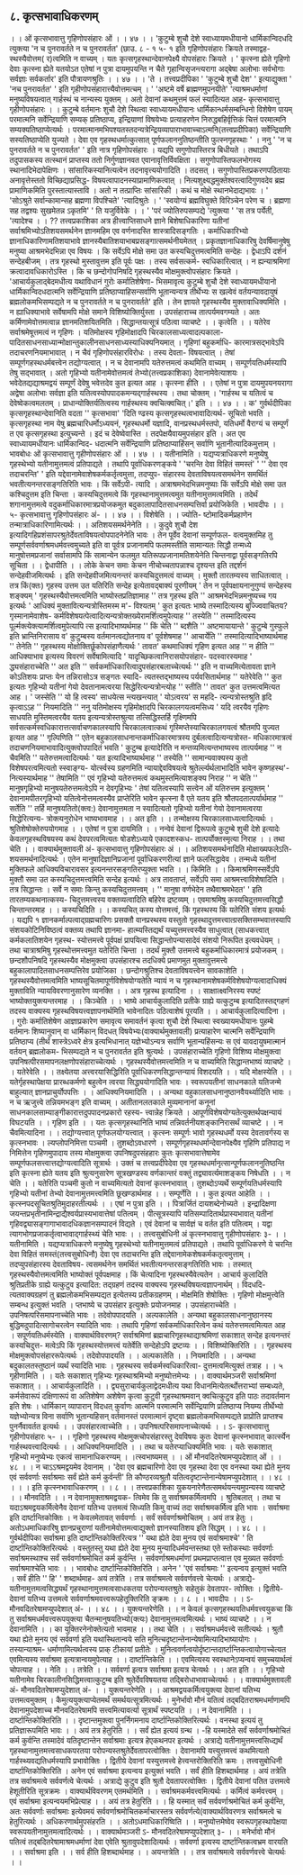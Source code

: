 ## ८. कृत्सभावाधिकरणम्
। । ओं कृत्सभावात्तु गृहिणोपसंहारः ओं । । ४७ । ।
'कुटुम्बे शुचौ देशे स्वाध्यायमधीयानो धार्मिकान्विदधदि त्युक्त्या 'न च
पुनरावर्तते न च पुनरावर्तत' (छाउ. ८ - १ ५- १ इति गृहिणोपसंहारः क्रियते तस्माद्वह-
स्थस्यैवोत्तम( र)त्वमिति न वाच्यम् । यतः कृत्सगृहस्थान्देवानपेक्ष्यै वोपसंहारः
क्रियते । ' कृत्स्ना ह्येते गृहिणो देवाः कृत्स्ना ह्येते यतयोऽत एतेषां न पुत्रा
दायमुपयन्ति न चैते गृहान्विसृजन्त्यरागा अद्बेषा अलोभाः सर्वभोगाः सर्वज्ञाः
सर्वकर्तार' इति पौत्रायणश्रुतिः । । ४७ । ।
'ते । तत्त्वप्रदीपिका
' 'कुटुम्बे शुचौ देश' ' इत्याद्युक्ता ' 'नच पुनरावर्तत' ' इति गृहीणोपसंहारात्त्यैवोत्तमत्चम् ।
' 'अष्टमे वर्षे ब्राह्मणमुपनयीते' 'त्याश्रमधर्माणां मनुष्यविषयत्वात् गार्हस्थं च नान्यस्य युक्तम् ।
अतो देवानां कथमुत्तमं फलं स्यादित्यत आह- कृत्सभावात्तु गृहीणोपसंहारः । । कुटुम्बे वर्तमानः
शुचौ देशे स्थित्वा स्वाध्यायमधीयानः धार्मिकान्धर्मसम्बन्धिनो विशेषेण पायम् परमात्मनि
सर्वेन्द्रियाणि सम्यक् प्रतिष्ठाप्य, इन्द्रियाणां विषयेभ्यः प्रत्याहरणेन निरुद्धबहिर्वृत्तिकं चित्तं
परमात्मनि सम्यक्यतिष्ठाप्येत्यर्थः । परमात्मानमभिपश्यतस्तदन्यत्रेन्द्रियव्यापाराभावाच्चाऽत्मनि(तत्त्वप्रदीपिका)
सर्वेन्द्रियाणि सस्यतिष्ठाप्येति युज्यते । देवा एव गृहस्थधर्मात्कुत्सात् पूर्णफलाननुतिष्ठन्तीति
फुत्स्नगृहस्थाः ' । ननु ' 'न च पुनरावर्तते न च पुनरावर्तत' ' इति नात्र गृहिणोपसंहारः । यद्यपि
सगुणोपास्तिरत्र बिधीयते । तथाऽपि तदुपासकस्य तत्स्थानं प्राप्तस्य ततो निर्गुणज्ञानवत
एवानावृत्तिर्विवक्षिता । सगुणोपास्तिफलभोगस्य स्थानादिभेदापेक्षिणः । सांसारिकस्यानित्यत्वेन
तदनावृत्त्ययोगादिति । तदसत् । सगुणोपास्तिप्रकरणपठितायाः अनावृत्तेस्ततो विच्छिद्याप्रसिद्ध-
विषयत्वापादनस्याप्रामाणिकत्वात् । नित्यशुक्ष्यद्धमुक्तेश्वरत्वादिगुणवदेव ब्रह्म प्रामाणिकमिति
पुरस्तात्यास्तावि । अतो न तत्प्राप्तिः सांसारिकी । कथं च मोक्षे स्थानभेदाद्यभावः । ' 'सोऽश्रुते
सर्वान्कामान्सह ब्रह्मणा विपश्चिते' 'त्यादिश्रुतेः ।
' 'स्वयोग्यं ब्रह्मविघुक्ते विरिञ्चेन परेण च ।
ब्रह्मणा सह तद्वश्यः सुखमेतन्न ऽकृतमि' ' ति यजुर्विवेके । ।
' 'परं ज्योतिरुपसम्पद्ये 'त्युक्त्या ' 'स तत्र पर्येती, 'त्यादेश्च । ।
??
तत्त्वप्रकाशिका
अत्र हीत्त्वाप्तिसाधने ज्ञाने बिशेषाधिकारिणा यतीनां सर्वाश्रमिभ्योऽतिशयसमर्थनेन
ज्ञानमहिम एव वर्णनादस्ति शास्त्रादिसङ्गतिः । कर्माधिकारिभ्यो ज्ञानाधिकारिणामतिशयाभावे
ज्ञानस्यैबातिशयाभाबप्रसङ्गात्समर्थनीयमेतत् । प्रकृतज्ञानाधिकारिषु देवर्षिमानुषेषु मनुष्या
आश्रमभेदभिन्ना एव विषयः । कि सर्वेऽपि मोक्षे समा उत कस्यचिदुत्तमत्वमिति सन्देहः ।
द्वेधाऽपि दर्शनं सन्देहबीजम् । तत्र गृहस्थो मुस्तावुत्तम इति पूर्वः पक्षः । तस्य सर्वसत्कर्म-
स्वधिकारित्वात् । न ह्यन्याश्रमिणां क्रत्वादावधिकारोऽस्ति । कि च छन्दोगोपनिषदि गृहस्थस्यैव
मोक्षमुक्त्वोपसंहारः क्रियते । 'आचार्यकुलाद्बेदमधीत्य यथाविधानं गुरोः कर्मातिशेषेणा-
भिसमावृत्य कुटुम्बे शुचौ देशे स्वाध्यायमधीयानो धार्मिकान्विदधदात्मनि सर्वेन्द्रियाणि
प्रतिष्ठाप्याहिसन्सर्वाणि भूतान्यन्यत्र तीर्थेभ्यः स खल्वेवं वर्तयन्यावदायुषं ब्रह्मलोकमभिसम्पद्यते न
च पुनरावर्तते न च पुनरावर्तते' इति । तेन ज्ञायते गृहस्थस्यैव मुक्तावाधिक्यमिति । न
ह्याधिक्याभावे सर्वेषामपि मोक्षे समाने विशिष्योक्तिर्युस्ता । उपसंहाराच्च तात्पर्यमवगम्यते । अतः
कर्मिणामेवोत्तमत्वान्न ज्ञानमतिशयितमिति । सिद्धान्तयत्सूत्रं पठित्वा व्याचष्टे । । कृत्वेति । । यतेरेव
सर्वाश्रमेषूत्तमत्वं न गृहिणः । यतिमोक्षस्य गृहिमोक्षादपि चिरकालसाध्यत्वादल्पकाला-
पादितसाधनसाध्यान्मोक्षान्तुकालीनसाधनसाध्यस्याधिक्यनियमात् । गृहिणां बहुकर्माधि-
कारमात्रसद्भावेऽपि तदाचरणनियमाभावात् । न चैवं गृहिणोपसंहारविरोधः । तस्य देवता-
विषयत्वात् । तेषां सम्पूर्णगहस्थधर्मबत्त्वेन तद्योग्यत्वात् । न च देवानामपि यतेरुत्तमत्वं कथमिति
वाच्यम् । सम्पूर्णयतिधर्मस्यापि तेषु सद्भावात् । अतो गृहिभ्यो यतीनामेवोत्तमत्वं तेभ्यो(तत्त्वप्रकाशिका)
देवानामेवेत्याशयः । भवेदेतद्यद्याश्रमद्वयं सम्पूर्णं देवेषु भवेत्तदेव कुत इत्यत आह । कृत्स्ना हीति । ।
एतेषां न पुत्रा दायमुपयनयरागा अद्वेषा अलोभाः सर्वज्ञा इति यतित्वस्योपपादकमन्यद्गार्हस्थस्य ।
तथा चोक्तम् । 'गार्हस्थ च यतित्वं च देवेष्वेकत्वमलतम् । प्राधान्योक्तिर्यतित्वस्य गार्हस्थस्य
क्वचित्क्वचित्।' इति । । ४७ । । क'
गुर्वर्थदीपिका
कृत्सगृहस्थान्देवानिति वदता '' कृत्सभावा' 'दिति ण्ढस्य कृत्सगृहस्थत्वभावादित्यर्थ-
सूचितो भवति । कृत्सगृहस्था नाम येषु ब्रह्मचारिधर्मोऽध्ययनं, गृहस्थधर्मो यज्ञादि,
वानप्रस्थधर्मस्तपो, यतिधर्मो वैराग्यं च सम्पूर्णं त एव कृत्सगृहस्था इत्युच्यन्ते । इदं च
देवेष्वेवास्ति । तदपेक्षयैवायमुपसंहार इति । अत एव स्वाध्यायमधीयानः धार्मिकान्विद-
धदात्मनि सर्वेन्द्रियाणि प्रतिष्ठाप्याहिंसन् सर्वाणि भूतानीत्यादिकमुत्ताम् ।
भावबोधः
ओं कृत्सभावात्तु गृहीणोपसंहारः ओं । । ४७ । । यतीनामिति । यद्यप्यत्राधिकरणे
मनुष्येषु गृहस्थेभ्यो यतीनामुत्तमत्वं प्रतिपाद्यते । तथापि पूर्वाधिकरणङ्कये ' 'चरन्ति देवा
विहितं समस्तं' ' '' देवा एव तदाचरन्ति' ' इति यद्देवानामेवाशेषकर्मकर्तृत्वमुत्ता, तदप्युप-
संहारस्य देवताविषयत्वसमर्थनेन समर्थितं भवतीत्यनन्तरसङ्गतिरिति भावः । किं सर्वेऽपी-
त्यादि । अत्राश्रमभेदभिन्नमनुष्याः किं सर्वेऽपि मोक्षे समा उत कश्चिदुत्तम इति चिन्ता ।
कस्यचिदुत्तमत्वे किं गृहस्थानामुत्तमत्वमुत यतीनामुत्तमत्वमिति । तदेर्थं शगानामुत्तमत्वे
वदुकर्माधिकारमात्रप्रयोजकमुत बदुकालापादितसाधनसम्पत्तिर्वा प्रयोजिकेति ।
भावदीपः
। । ५- कृत्सभावात्तु गृहिणोपसंहारः अं- । । ४७ । । विशेषेति । । ज्योति-
ष्टोमादिकर्मप्रहाणेन तन्मात्राधिकारिणामित्यर्थः । । अतिशयसमर्थनेनेति । । कुदुवे शुचौ देश
इत्यादिगहिप्रशंसापरश्रुतेर्देवताविषयत्वोपपादनेनेति भावः । तेन पूर्वेव देवानां सम्पूर्णफल-
वत्वमुक्तमिह तु सम्पूर्णसर्ववर्णाश्रमधर्मवत्त्वमुच्यते इति वा पूर्वत्र प्रजानामपि फलमस्तीति
सामान्यतः सिद्धौ तन्मध्ये मानुषोत्तमप्रजानां सर्वासामपि किं सामान्येन फलमुत
यतिरूपप्रजानामतिशयेनेति चिन्तनाद्वा पूर्वसङ्गतिरपि सूचिता । । द्वेधापीति । । लोके केचन
समाः केचन नीचोच्चतापन्नाश्च दृश्यन्त इति तद्दर्शनं सन्देहवीजमित्यर्थः । इति
सन्देहवीजमित्यनन्तरं कस्यचिदुत्तमत्वं वाच्यम् । मुक्तौ तारतम्यस्य साधितत्वात् । तत्र किं(क्तः)
गृहस्य उत्तम उत यतिरिति सन्देह इत्येतावद्बाक्यं पूरणीयम् ' तेन न पूर्वपक्षायनानुगुण्यं
सन्देहस्य शङ्क्यम् ' गृहस्थस्यैवोत्तमत्वमिति भाष्योस्तप्रतिज्ञामाह '' तत्र गृहस्थ इति ''
आश्रमभेदभिन्नमनुष्यच्च गय इत्यर्थः ' आधिक्यं मुक्तावित्यन्यत्रोस्तिमस्म म'-
विश्यतम् ' कुत इत्यतः भाष्ये तस्मादित्यस्य बुज्ज्विवाचितय? गृस्मानामेवाशेष-
कर्मविशेषयत्पेत्वादित्यन्यत्रोक्तख्येरामर्शित्वमुपेत्याह '' तस्येति '' तस्मादित्यस्य
पूर्ल्मक्त्येक्त्यामर्शित्वमुपेत्यापि त्स इत्यादिभाष्यर्थमाह '' किं चेति '' ब्दशैति ''
अष्टमायायान्ते ' कुटुम्बे गुस्फुले इति भ्रान्तिनिरासाय व' कुटुम्बस्य वर्तमानत्वद्योतनाय व'
पूर्वशेषमाह '' आचार्येति '' तस्मादित्यादिभाष्यार्थमाह '' तेनेति '' गृहस्थस्य
मोक्षोक्तिर्छूकोपसंहाणैत्यर्थः ' तावत' कथमाधिक्यं गृहिण इत्यत आह '' न हीति ''
आधिक्याभाव इत्यस्य विवरणं सर्वेषामित्यादि ' यादृच्छिकत्वानिरासयोपसंहार-
पदस्वारस्यमाह ' द्ध्यसंहाराच्चेति '' अत इति '' सर्वकर्माधिकारित्वादुपसंहारबलाच्चेत्यर्थः ''
इति न वाच्यमित्येतावता ज्ञाने कोऽतिशयः प्राप्तः येन तन्निरासोऽत्र सङ्गतः स्यादि-
त्यतस्तद्भाष्यस्य पर्यवसितार्थमाह '' यतेरेवेति '' कुत इत्यतः गृहिभ्यो यतीनां गेयो
देवतानामत्वरया सिद्धेरित्यन्यत्रोन्त्योह '' स्तीति '' तावत' कुत उत्तमत्वमित्यत आह
। ' जस्सेति '' यो हि त्वस्य' साधयेत्स न्त्यखन्त्यात् ' योऽत्वरय' स महदि-
त्यन्यत्रोस्तश्रुति हृदि कृत्वाऽऽह '' नियमादिति '' ननु यतिमोक्षस्य गृहिमोक्षादपि
चिरकालगयत्वमसिध्य ' यदि त्वरयैव गृहिणः साधयति मुस्तिमत्वरयैव यतय
इत्यन्यत्रोस्तश्रुत्या तत्सिद्धिस्तर्हि गृक्ष्णिमपि सर्वसत्कर्मस्वधिकारात्तत्सर्वाचणकालस्यापि
चिरकालत्वात्कथं गृस्मिप्तेस्याचिरकालगयत्वं श्रौतमपि युज्यत इत्यत आह ''
गृल्पिणिति '' एतेन बहुकालसाधनान्तकर्माधिकारमात्रस्य दुर्बलत्वादित्यन्यत्रोस्त-
मधिकारमात्रत्वं तदाचणनियमाभावादित्युक्त्वोपपादितं भवति ' कुटुम्ब इत्यादेरिति न
मन्तव्यमित्यन्तभाष्यस्य तात्पर्यमाह '' न चैवमिति '' यतेरुत्तमत्वादित्यर्थः ' यत
इत्यादिभाष्यार्थमाह '' तस्येति '' सामान्यवाक्यस्य कुतो विशेषपरत्वमित्यतो स्स्वाङ्ग्य-
योर्त्स्वस्य ग्रहणमिति न्यायाद्देवविषयत्वे श्रुतेर्ल्ल्यर्थलाभादिति भावेन कृष्णहस्थ'-
नित्यस्यार्थमाह '' तेषामिति '' एवं गृहिभ्यो यतेरुत्तमत्वं कथमुस्तमित्याशङ्क्य निराह '' न
चेति '' मानुषगृहिभ्यो मानुषयतेरुत्तमत्वेऽपि न देवगृहिभ्यः ' तेषां यतित्वस्यापि सत्त्वेन
ओं यतिरुत्तम इत्युक्तम् ' देवानामपीतरगृहिभ्यो यतित्वेनोत्तमत्वस्यैव प्राप्तेरिति भावेन
कृत्स्ना वै एते यतय इति श्रौतपदतात्पर्यार्थमाह '' सर्तेति '' तर्हि मानुषयतितो(क्त्व:)
देवानामुत्तमता न स्यादित्यतो गृहिभ्यो यतीनां गेयो देवानामत्वरया सिद्धेरित्यन्य-
त्रोक्त्यनुरोधेन भाष्यभावमाह । । अत इति । । तन्मोक्षस्य चिरकालसाध्यत्वादित्यर्थः ।
श्रुतिशेषोक्तेरुपयोगमाह । । एतेषां न पुत्रा दायमिति । । नन्वेवं देवानां द्विरूपत्वे कुटुम्बे
शुची देशे इत्यादेः केवलगृहस्थविषयस्य कथं देवपरत्वमित्यतः षोडशेऽध्याये एकादशस्कध-
तात्पर्योक्तस्मृत्या निराह । । तथा चेति । ।
वाक्यार्थमुक्तावली
अं- कृत्सभावात्तु गृहिणोपसंहारः अं । । अतिशयसमर्थनादिति मोक्षाख्यफलेऽति-
शयसमर्थनादित्यर्थः । एतेन मानुषादिज्ञानिप्रजानां पूर्वाधिकरणरीत्यां ज्ञाने फलसिद्धावेव ।
तन्मध्ये यतीनां मुक्तिफले आधिक्यविचारावसर इत्यनन्तरसङ्गतिरप्युक्ता भवति । । किमिति
। । किमाश्रमिणस्सर्वेऽपि मुक्तौ समा उत कस्यचिदुत्तमत्त्वमिति सन्देह इत्यर्थः । अत्र
तावताप्तं, सर्वेऽपि समा आश्रमत्त्वाविशेषादिति । तत्र सिद्धान्तः । सर्वे न समाः किन्तु
कस्यचिदुत्तमत्त्वम् । '' मानुषा वर्णभेदेन तथैवाश्रमभेदत' ' इति तारतम्यकथनात्कस्य-
चिदुत्तमत्त्वस्य वक्तव्यत्वादिति बहिरेव द्रष्टव्यम् । एवमाश्रमिषु कस्यचिदुत्तमत्त्वसिद्धौ
चिन्तान्तरमाह । । कस्यचिदिति । । कस्यचित् कस्य वोत्तमत्त्वं, किं गृहस्थस्य किं यतेरिति
संशय इत्यर्थः । यद्यपि १ ज्ञानकर्माल्पत्वाद्ग्रह्मचारिणः प्रसक्तौ वानप्रस्थस्य वस्तुतो
गृहस्थादुत्तमत्त्वात्ग्रसक्तिसम्भवात्तस्यापि संशयकोटिनिविष्ठत्वं वक्तव्य तथापि ज्ञानमा-
हात्म्यस्तिद्यर्थं यच्युत्तमत्त्वस्यैव साधुत्वात् (साधकत्त्वात् कर्मकलातिशयेन गृहस्थ-
स्योत्तमत्त्वे पूर्वपक्षं प्रापयित्वा सिद्धान्तोपन्यासादेवं संशयो निरूपित इत्यवधेयम् । तथा
चात्राश्रमिषु गृहस्थोत्तमत्त्वमुत यतेरिति चिन्ता । तदर्थं मुक्तौ उत्तमत्त्वे बहुकर्माधिकारमात्रं
प्रयोजकम् । छन्दशौपनिषदि गृहस्थस्यैव मोक्षमुक्त्वा उपसंहारश्च तदधिक्ये प्रमाणमुत
मुक्तावुत्तमत्त्वे बहुकालापादितसाधनसम्पत्तिरेव प्रयोजिका । छन्दोगश्रुतिश्च देवताविषयत्त्वेन
सावकाशेति । गृहस्थस्यैवोत्तमत्वमिति भाष्यसूचितमापूर्णविशेषयोग्यतेति न्यायं न च
गृहस्थानामशेषकर्मविशेषयोग्यत्वादाधिक्यं मुक्ताविति न्यायविवरणानुसारेण व्यनक्ति । ।
अत्र गृहस्थ इत्यादिना । । साक्षात्क्ष्वनिरस्य स्पष्टं भाष्योक्तयुक्त्यन्तरमाह । । किञ्चेति । ।
भाष्ये आचार्यकुलादिति प्रतीके ग्राह्ये यत्कुटुम्ब इत्यादितस्तद्गहणं तदस्य वाक्यस्य
गृहस्थविषयत्त्वज्ञापनार्थमिति भावेनादितः पठित्वाशेषं पूरयति । । आचार्यकुलादित्यादिना । ।
गुरोः कर्मातिशेषेण आज्ञाप्रकारेण समावृत्य समावर्तनं कृत्वा शुचौ देशे स्थित्वा
स्वख्यायमधीयानः पुहम्बे वर्तमानः शिष्यानुवान् वा धार्मिकान् विदधत् विषयेभ्यः(वाक्यार्थमुक्तावली)
प्रत्याहारेण चात्मनि सर्वेन्द्रियाणि प्रतिष्ठाप्य (तीर्थं शास्त्रेऽध्वरे क्षेत्र इत्यभिधानात्
यज्ञेभ्योऽन्यत्र सर्वाणि भूतान्यहिंसन्यः स एवं यावदायुषमात्मानं वर्तयन् ब्रह्मलोकम-
भिसम्पद्यते न च पुनरावर्तत इति श्रुत्यर्थः ।
उपसंहाराच्चेति गृहिणो विशिष्य मोक्षमुक्त्वा उपनिषत्पीरसमापनलक्षणोपसंहाराच्चेत्यर्थः ।
गृहस्थस्यैवोत्तमत्त्वमिति न च वाच्यमिति सिद्धान्तभाष्यं व्याचष्टे । । यतेरेवेति । । तक्ष्येतया
अत्त्वरयासिद्धिरिति पूर्वाधिकरणसिद्धान्तन्यायं विशदयति । । यदि मोक्षस्येति । ।
यतेर्गृहस्थापेक्षया प्रारब्धकर्मणो बहुत्वेन त्वरया सिद्ध्ययोगादिति भावः । स्वरूपयतीनां
साधनकाले यतिजन्मे बाहुल्यात् ज्ञानप्राचुर्योपपत्तिः । । आधिक्यनियमादिति । । अन्यथा
वहुकालसाधनानुष्ठानवैयर्थ्यादिति भावः । न च ऋजुत्त्वे तन्नियमभङ्ग इति वाच्यम् ।
अतीतानलतकाले मुव्यमानानां कनूनां साधनकालसाम्याङ्गीकारात्तदुपपादनप्रकारो रहस्य-
त्त्वान्नेह क्रियते । आपूर्णविशेषयोग्यतेत्युक्तर्थपक्षन्यायं विघटयति । । गृहिण इति । । यतः
कृत्सगृहस्थानिति भाष्यं तन्निवर्तनीयशङ्कानिरासर्थं व्याचष्टे । । न चैवमित्यादिना । ।
तद्योग्यत्त्वात् पूर्णफलयोग्यत्त्वात् । कृत्स्नः सम्पूर्णः भावो गृहस्थधर्मो यस्य देवतावर्गस्य स
कृत्स्नभावः । ल्यप्लोपनिमित्ता पञ्चमी । तुशब्दोऽवधारणे । सम्पूर्णगृहस्थधर्मान्देवानपेक्ष्यैव
गृहिणि प्रतिपाद्य न निमित्तेन गृहिणमुपादाय तस्य मोक्षमुक्त्वा उपनिषदुपसंहहारः कुतः
कृत्सभावात्तेषामेव सम्पूर्णफलसत्त्वात्तद्योग्यत्वादिति सूत्रार्थः । उक्तं च तत्त्वप्रदीपेदेवा एव
गृहस्थधर्मानृत्सान्पूर्णफलाननुतिष्ठन्ति इति कृत्स्ना ह्येते यतय इति श्रुत्यनुसारेण
सूत्रखण्डस्य वर्णकान्तरं वक्तुं तद्व्यावर्त्यमाशङ्कय निषेधति । । न चेति । । यतेरिति पञ्चमी
कुतो न वाच्यमित्यतो देवानां कृत्स्नभावात् । तुशब्दोऽप्यर्थे सम्पूर्णयतिधर्मस्यापि गृहिभ्यो
यतीनां तेभ्यो देवानामुत्तमत्त्वमिति छूखण्डार्थमाह । । सम्पूर्णेति । । कुत इत्यत आहेति । ।
कृत्स्नपदसूचितश्रुतिमुदाहरतीत्यर्थः । । एषां न पुत्रा इति । । पित्रार्जितं दायशब्देनोच्यते ।
इन्द्रादिक्षणा जयन्तप्रभृतीनामिन्द्राद्यैश्वर्यप्रास्यभावात्तेषां पतित्वम् । पीत्सूत्रस्यापि
यतिसम्पादितार्थप्रास्यभावात् यतीनां गृहिवद्व्यासङ्गागाभावादधिकज्ञानसम्पादनं विद्यते । एवं
देवानां च सार्वज्ञं च वर्तत इति पतित्वम् । यद्वा त्यागभोगप्रजाकर्तृत्वाभावाद्गार्हस्थ्यं चेति
भावः । ।
तत्त्वसुबोधिनी
अं कृत्स्नभावात्तु गृहीणोपसंहारः ३- । । यतीनामिति । यद्यप्यत्राधिकरणे मनुष्येषु
गृहस्थेभ्यो यतीनामुत्तमत्वं प्रतिपाद्यते । तथापि पूर्वाधिकरणे ये चरन्ति देवा विहितं समस्तं(तत्त्वसुबोधिनौ)
देवा एव तदाचरन्ति इति तद्देवानामेकशेषकर्मकतृत्वमुत्ताम् । तदप्युपसंहारस्य देवताविषय-
त्वसमर्थनेन समर्थितं भवतीत्यनन्तरसङ्गतिरिति भावः । तस्मात् गृहस्थस्यैवोत्तमत्वमिति
भाष्योक्तं पूर्वपक्षमाह । किं चेत्यादिना गृहस्थस्यैवेत्यतेन । आचार्य कुलादिति श्रुतिप्रतीके
ग्राह्ये यत्कुटुव इत्यादित: तद्ग्रहणं तदस्य वाक्यस्य गृहस्थविषयत्वज्ञापनार्थम् । विदधदि-
त्यतवाक्यग्रहणं तु ब्रह्मलोकमभिसम्पद्यत इत्येतस्य प्रतीकग्रहणम् । मोक्षमिति शेषोक्तिः ।
गृहिणो मोक्षमुत्त्वेति सम्बन्ध इत्युक्तं भवति । प्तभाष्ये च उपसंहार इत्युक्तेः प्रयोजनमाह ।
उपसंहाराच्चेति । उपनिषत्परिसमापनाच्चेति भावः । तदेवोपपादयति । अल्पकालेति ।
अन्यथा बहुकालसाधनानुष्ठानस्य बुद्धिमदुपादित्सागोचरत्वेन स्यादिति भावः । तथापि
गृहिणां सर्वकर्माधिकारित्वेन कथं यतेरुत्तमत्वमित्यत आह । सपूर्णयतिधर्मस्येति ।
वाक्यार्थविवरणम्?
सर्वाश्रमिणां ब्रह्मचारिगृहस्थाद्याश्रमिणां सकाशात् सन्देह इत्यनन्तरं कस्यचिदुत्त-
मत्वेऽपि किं गृहस्थस्योत्तमत्त्वं यतेर्वेति सन्देहोऽपि द्रष्टव्यः । । विशिष्योक्तिरिति । ।
गृहस्थस्य मोक्षमुक्त्वोपसंहाररूपेत्यर्थः । तदेवोपपादयति । । अल्पकालेति । । नियमादिति । ।
अन्यथा बदुकालतस्तुष्ठानं व्यर्थं स्यादिति भावः । गृहस्थस्य सर्वकर्मस्वधिकारित्वा-
दुत्तमत्वमित्युक्तं तत्राह । । ५ गृहीणामिति । । यतेः सकाशात् गृहिभ्यः गृहस्थाश्रमिभ्यो
मनुष्योत्तमेभ्यः । ।
वाक्यार्थमञ्जरी
सर्वाश्रमिणां सकाशात् । । आचार्यकुलादिति । । द्व्यसुराचार्यकुलाद्वेदमधीत्य यथा
विधानमित्येतर्त्थोत्तराभ्यां सम्बध्यते, कर्मसेवारूपं दक्षिणारूपं वा अतिशेषेण अशेषेण
कृत्वा कुटुवी गृहस्थाश्रमवान् क्वचित्कुटुव इति पाठः तदावर्तमान इति शेषः । धार्मिकान्
व्यापारान् विदधत् कुर्वाणः आत्मनि परमात्मनि सर्वेन्द्रियाणि प्रतिष्ठाप्य नियम्य तीर्थेभ्यो
यज्ञेभ्योन्यत्र विना सर्वाणि भूतान्यहिसन् वर्तमानस्तं परमात्मानं दृष्ट्वा ब्रह्मलोकमभिसम्पद्यते
प्राप्रोति प्राप्तश्च पुनर्नैवावर्तत इत्यर्थः । । उपसंहारत्वाच्चेति । । उपनिषत्परिसमापनाच्चेत्यर्थः । ।
ऽ- कृत्सभावात्तु गृहीणोपसंहारः ५- । । गृहिणो गृहस्थस्य मोक्षमुक्त्चोपसंहारस्तु
देवविषयः कुतः देवानां कृत्स्नभावात् कार्त्स्येन गार्हस्थवत्त्वादित्यर्थः । ।
आधिक्यनियमादिति । । तथा च यतेरप्याधिक्यमिति भावः । यतेः सकाशात् गृहिभ्यो
मनुष्येभ्यः एकत्वं सामानाधिकरण्यम् । ।त्स्वभाष्यमस्
। । ओं मौनवदितरेषामप्युपदेशात् ओं । । ४८ । ।
न चाऽऽश्रमद्वयमेव देवानाम् । 'देवा एव ब्रह्मचारिणो देवा एव गृहस्था देवा
एव वनस्था यथा ह्येते मुनय एवं सर्ववर्णाः सर्वाश्रमाः सर्वं ह्येते कर्म कुर्वन्ती' ति
कौण्ठरव्यश्रुतौ यतित्वदृष्टान्तेनान्येषामप्युपदेशात् । । ४८ । ।
। । इति कृत्स्नभावाधिकरणम् । । ८ । ।
तत्त्वप्रकाशिका
युकयनारेणैतत्समर्थयन्त्यमुपन्यस्य व्याचष्टे । । मौनवदिति । । न देवानामुक्ताश्रमद्वयक-
त्विमेव कि तु सर्वाश्रमकर्मित्वमपि । श्रुतिबलात् । तथा च यदाऽश्रमद्वयकर्मित्वेनैव देवानां
यतिभ्य उत्तमत्वं सिध्यति किमु वाच्यं तदा सर्वाश्रमकर्मित्व इति भावः । सर्वाश्रमा इति
दार्ष्टान्तिकोक्तिः । न केवलमेतावत् सर्ववर्णाः । सर्वं सर्ववर्णाश्रमोचितम् । अयं तत्र हेतुः ।
अतोऽधमाधिकारिषु ज्ञानप्रचुराणां यतीनामेवोत्तमत्वाद्युक्तो ज्ञानस्यातिशय इति सिद्धम् । । ४८ । ।
गुर्वर्थदीपिका
सर्वाश्रमा इति दार्ष्टान्तिकोक्तिरित्यत्र '' यथा ह्येते देवा मुनय एवं सर्वाश्रमाश्चे' ' ति
दार्ष्टान्तिकोक्तिरित्यर्थः । वस्तुतस्तु यथा ह्येते देवा मुनय मुन्यादिधर्मवन्तस्तथा एते
स्तोकस्थाः सर्ववर्णाः सर्वाश्रमस्थाश्च सर्वं सर्ववर्णाश्रमोचितं कर्म कुर्वन्ति ।
सर्ववर्णाश्रमधर्माणां प्रथमप्राप्तत्वात्त एव मुख्यत सर्ववर्णाः सर्वाश्रमाश्चेति भावः । ।
भावबोधः
दार्ष्टान्तिकोक्तिरिति । अनेन ' 'एवं सर्वाश्रमाः '' इत्यन्वय इत्युक्तं भवति । सर्वं हीति
'' हि' ' शब्दार्थमाह- अयं तत्रेति । तत्र सर्वाश्रमत्वे सर्ववर्णवत्त्वे चेत्यर्थः । अत्राद्ये-
यतीनामुत्तमत्वसिद्ध्यर्थं गृहस्थानामुत्तमत्वसाधकतया परोपन्यस्तश्रुतेः सहेतुकं देवतापर-
त्वोक्तिः । द्वितीये- देवानां यतिभ्य उत्तमत्वे सर्ववर्णाश्रमवत्त्वरूपहेतूक्तिरिति ङ्क्रमः । । ८ । ।
भावदीपः
। । ऽ- मौनवदितरेषामप्युपदेशात् अं- । । ४८ । । युक्त्यन्तरेणेति । । न केवलं
कृत्सगृहस्थयतिधर्मवत्त्वयुकचा किं तु सर्वाश्रमधर्मवत्त्वरूपयुक्त्या चैतन्मानुषयतिभ्यो(क्त्यः)
देवानामुत्तमत्वमित्यर्थः । भाष्यं व्याचष्टे । । न देवानामिति । । का युक्तिरनेनोक्तेत्यतो
भावमाह । । तथा चेति । । सर्वाश्रमधर्मवत्त्वे सतीत्यर्थः । श्रुतौ यथा ह्येते मुनय एवं सर्ववर्णा
इति यथास्थितान्वये सति मुनित्चदृष्टान्तेनान्येषामित्यादिभाष्यायोगः । तस्यान्याश्रम-
धर्माणामित्यर्थत्वस्य प्राक् टीकायां प्रतीतेः । मुनित्ववर्णत्वयोर्दृष्टान्तदार्ष्टान्तिकत्वायोगाच्चेत्यत
एवमित्यस्य सर्वाश्रमा इत्यत्रान्वयमुपेत्याह । । दार्ष्टान्तिकेति । । एवमित्यस्य स्वस्थानेऽप्यन्वयं
समुच्चयार्थत्वं चोपत्याह । । नेति । । तत्रेति । । सर्ववर्णा इत्यत्र सर्वाश्रमा इत्यत्र चेत्यर्थः । ।
अत इति । । गृहिभ्यो यतीनामेव चिरकालीनसिद्धिमत्त्वात्कुटुम्ब इति श्रुतेर्देवविषयतया
तद्बिरोधाभावाच्चेत्यर्थः । ।
वाक्यार्थमुक्तावली
अं- मौनवदितरेषामप्युदेशात् अं- । । युक्त्यन्तरेणेति । । आश्रमद्वयकर्मित्वयुक्त्या देवानां
यतिभ्य उत्तमत्वमुक्तम् । कैमुत्ययुक्त्याप्येतमर्थं समर्थयत्सूत्रमित्यर्थः । मुनेर्भावो मौनं
यतित्वं तद्बदितराश्रमधर्माणामपि देवानामुपदेशाच्च मौनवदितरेषामपि सत्त्वमित्यावर्त्या सूत्रार्थं
स्पष्टयति । । न देवानामिति । । दार्ष्टान्तिकोक्तिरिति । । दृष्टान्तमुक्त्वा पुनर्निगमनाय
दार्ष्टान्तिकोक्तिरित्यर्थः । वनस्था इत्ययं तु प्रतिज्ञारूपमिति भावः । । अयं तत्र हेतुरिति । ।
सर्वं ह्येत इत्ययं ग्रन्थ । -हि यस्मादेते सर्वं सर्ववर्णाश्रमोचितं कर्म कुर्वन्ति तस्मादेवं
यतिदृष्टान्तेन सर्वाश्रमाः इत्यत्र हेएकथनपर इत्यर्थः । अत्राद्ये यतीनामुत्तमत्त्वसिध्द्यर्थं
गृहस्थानामुत्तमत्त्वसाधकपरतया परोपन्यस्तश्रुतेर्देवतापरत्वोक्तिः । देवानामपि यत्त्युत्तमत्त्वं
कथमित्यतो गार्हस्थ्यवद्यतिधर्मस्यापि प्रभावोक्तिः । द्वितीये देवानां यस्युत्तमत्त्वे
हेत्त्वन्तरोक्तिरिति क्रमः ।
तत्त्वसुबोधिनी
दार्ष्टान्तिकोक्तिरिति । अनेन एवं सर्वाश्रमा इत्यन्वय इत्युक्तं भवति । सर्वं हीति
हिशब्दार्थमाह । अयं तत्रेति तत्र सर्वाश्रमत्वे सर्ववर्णत्वे चेत्यर्थः । अत्राद्ये कुटुव इति श्रुतौ
देवतापरत्वोक्तिः । द्वितीये देवानां पतित उत्तमत्वे हेशूतीरिति सूत्रक्रमः ।
वाक्यार्थविवरणम्
एतमर्थमिति । । सर्वाश्रमकर्मवत्त्वमित्यर्थः । कर्मित्वं कर्मवत्त्वम् । एवं सर्वाश्रमा
इत्यन्वयमभिप्रेत्याह । । अयं तत्र हेतुरिति । । हि यस्मात् सर्वं सर्ववर्णाश्रमोचितं कर्म
कुर्वन्ति, अतः सर्ववर्णाः सर्वाश्रमाः इत्येवमयं सर्ववर्णाश्रमोचितकर्माचारस्तत्र सर्ववर्णत्ये(वाक्यार्थविवरणत्र
सर्वाश्रमत्वे च हेतुरित्यर्थः । अधिकरणार्थमुपसंहरति । । अतोऽधमाधिकारिष्विति । ।
मनुष्योत्तमेष्वेव स्वरूपगृहस्थापेक्षया स्वरूपयतीनामुत्तमत्वादित्यर्थः । ।
वाक्यार्थमञ्जरी
ऽ- मौनवदितरेषामप्युपदेशात् ३- । । मनेर्भावो मौनं पतित्वं तद्बदितरेषामाश्रमधर्माणां
देवा एवेति श्रुतावुपदेशादित्यर्थः । सर्ववर्णा इत्यस्य दार्ष्टान्तिकत्वभ्रम वारयति । । सर्वाश्रमा
इति । । सर्व हीति हिशब्दार्थमाह । । अयन्तत्रेति । । तत्र सर्वाश्रमत्वे सर्ववर्णवत्त्वे चेत्यर्थः । ।
